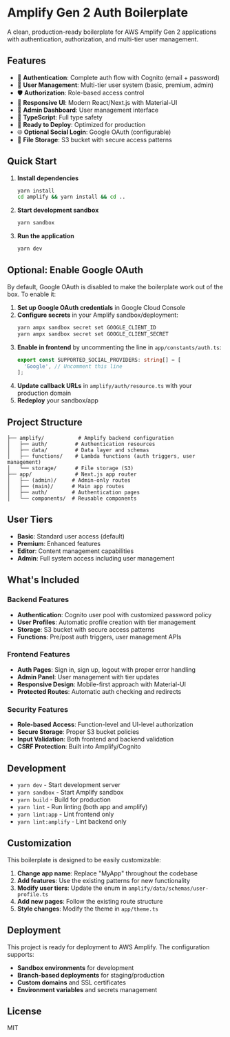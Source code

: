 # Amplify Gen 2 Auth Boilerplate

A clean, production-ready boilerplate for AWS Amplify Gen 2 applications with authentication, authorization, and multi-tier user management.

## Features

- 🔐 **Authentication**: Complete auth flow with Cognito (email + password)
- 👥 **User Management**: Multi-tier user system (basic, premium, admin)
- 🛡️ **Authorization**: Role-based access control
- 📱 **Responsive UI**: Modern React/Next.js with Material-UI
- 🎨 **Admin Dashboard**: User management interface
- 🔧 **TypeScript**: Full type safety
- 🚀 **Ready to Deploy**: Optimized for production
- 🌐 **Optional Social Login**: Google OAuth (configurable)
- 📁 **File Storage**: S3 bucket with secure access patterns

## Quick Start

1. **Install dependencies**
   ```bash
   yarn install
   cd amplify && yarn install && cd ..
   ```

2. **Start development sandbox**
   ```bash
   yarn sandbox
   ```

3. **Run the application**
   ```bash
   yarn dev
   ```

## Optional: Enable Google OAuth

By default, Google OAuth is disabled to make the boilerplate work out of the box. To enable it:

1. **Set up Google OAuth credentials** in Google Cloud Console
2. **Configure secrets** in your Amplify sandbox/deployment:
   ```bash
   yarn ampx sandbox secret set GOOGLE_CLIENT_ID
   yarn ampx sandbox secret set GOOGLE_CLIENT_SECRET
   ```
3. **Enable in frontend** by uncommenting the line in `app/constants/auth.ts`:
   ```typescript
   export const SUPPORTED_SOCIAL_PROVIDERS: string[] = [
     'Google', // Uncomment this line
   ];
   ```
4. **Update callback URLs** in `amplify/auth/resource.ts` with your production domain
5. **Redeploy** your sandbox/app

## Project Structure

```
├── amplify/           # Amplify backend configuration
│   ├── auth/         # Authentication resources
│   ├── data/         # Data layer and schemas
│   ├── functions/    # Lambda functions (auth triggers, user management)
│   └── storage/      # File storage (S3)
├── app/              # Next.js app router
│   ├── (admin)/     # Admin-only routes
│   ├── (main)/      # Main app routes  
│   ├── auth/        # Authentication pages
│   └── components/  # Reusable components
```

## User Tiers

- **Basic**: Standard user access (default)
- **Premium**: Enhanced features
- **Editor**: Content management capabilities
- **Admin**: Full system access including user management

## What's Included

### Backend Features
- **Authentication**: Cognito user pool with customized password policy
- **User Profiles**: Automatic profile creation with tier management
- **Storage**: S3 bucket with secure access patterns
- **Functions**: Pre/post auth triggers, user management APIs

### Frontend Features
- **Auth Pages**: Sign in, sign up, logout with proper error handling
- **Admin Panel**: User management with tier updates
- **Responsive Design**: Mobile-first approach with Material-UI
- **Protected Routes**: Automatic auth checking and redirects

### Security Features
- **Role-based Access**: Function-level and UI-level authorization
- **Secure Storage**: Proper S3 bucket policies
- **Input Validation**: Both frontend and backend validation
- **CSRF Protection**: Built into Amplify/Cognito

## Development

- `yarn dev` - Start development server
- `yarn sandbox` - Start Amplify sandbox
- `yarn build` - Build for production
- `yarn lint` - Run linting (both app and amplify)
- `yarn lint:app` - Lint frontend only
- `yarn lint:amplify` - Lint backend only

## Customization

This boilerplate is designed to be easily customizable:

1. **Change app name**: Replace "MyApp" throughout the codebase
2. **Add features**: Use the existing patterns for new functionality
3. **Modify user tiers**: Update the enum in `amplify/data/schemas/user-profile.ts`
4. **Add new pages**: Follow the existing route structure
5. **Style changes**: Modify the theme in `app/theme.ts`

## Deployment

This project is ready for deployment to AWS Amplify. The configuration supports:

- **Sandbox environments** for development
- **Branch-based deployments** for staging/production
- **Custom domains** and SSL certificates
- **Environment variables** and secrets management

## License

MIT

